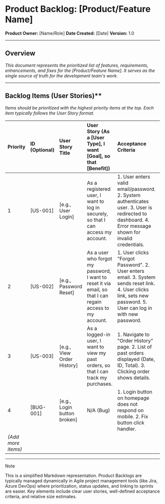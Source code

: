 # Product Backlog: [Product/Feature Name]

**Product Owner:** [Name/Role]
**Date Created:** [Date]
**Version:** 1.0

---

## Overview

_This document represents the prioritized list of features, requirements, enhancements, and fixes for the [Product/Feature Name]. It serves as the single source of truth for the development team's work._

---

## Backlog Items (User Stories)**

_Items should be prioritized with the highest priority items at the top. Each item typically follows the User Story format._

| Priority | ID (Optional) | User Story Title          | User Story (As a [User Type], I want [Goal], so that [Benefit]) | Acceptance Criteria                                                                                                | Size Est. (Points) | Status (New/Ready/In Dev/Done) | Notes / Links              |
| :------- | :------------ | :------------------------ | :-------------------------------------------------------------- | :----------------------------------------------------------------------------------------------------------------- | :----------------- | :----------------------------- | :------------------------- |
| 1        | [US-001]      | [e.g., User Login]        | As a registered user, I want to log in securely, so that I can access my account. | 1. User enters valid email/password. 2. System authenticates user. 3. User is redirected to dashboard. 4. Error message shown for invalid credentials. | [e.g., 3]          | Ready                          |                            |
| 2        | [US-002]      | [e.g., Password Reset]    | As a user who forgot my password, I want to reset it via email, so that I can regain access to my account. | 1. User clicks "Forgot Password". 2. User enters email. 3. System sends reset link. 4. User clicks link, sets new password. 5. User can log in with new password. | [e.g., 5]          | Ready                          |                            |
| 3        | [US-003]      | [e.g., View Order History]| As a logged-in user, I want to view my past orders, so that I can track my purchases. | 1. Navigate to "Order History" page. 2. List of past orders displayed (Date, ID, Total). 3. Clicking order shows details. | [e.g., 8]          | New                            | Mockups: [Link]            |
| 4        | [BUG-001]     | [e.g., Login button broken]| N/A (Bug)                                                       | 1. Login button on homepage does not respond on mobile. 2. Fix button click handler.                             | [e.g., 2]          | Ready                          | Reported by [Name], [Link] |
| *(Add more items)* |               |                           |                                                                 |                                                                                                    |                    |                                |                            |

---

> [!NOTE]
> This is a simplified Markdown representation. Product Backlogs are typically managed dynamically in Agile project management tools (like Jira, Azure DevOps) where prioritization, status updates, and linking to sprints are easier. Key elements include clear user stories, well-defined acceptance criteria, and relative size estimates.